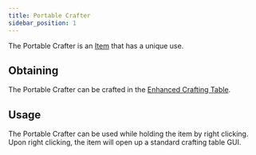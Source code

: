 ```yaml
---
title: Portable Crafter
sidebar_position: 1
---
```


The Portable Crafter is an [Item](Items.md) that has a unique use.

## Obtaining

The Portable Crafter can be crafted in the [Enhanced Crafting Table](../Basic-Machines/Enhanced-Crafting-Table.md).

## Usage

The Portable Crafter can be used while holding the item by right clicking. Upon right clicking, the item will open up a standard crafting table GUI.
